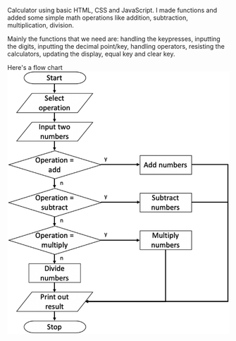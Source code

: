 Calculator using basic HTML, CSS and JavaScript. I made functions and added some simple math operations like addition, subtraction, multiplication, division. 

Mainly the functions that we need are: handling the keypresses, inputting the digits, inputting the decimal point/key, handling operators, resisting the calculators, updating the display, equal key and clear key.

Here's a flow chart
![](flow-chart.png)


